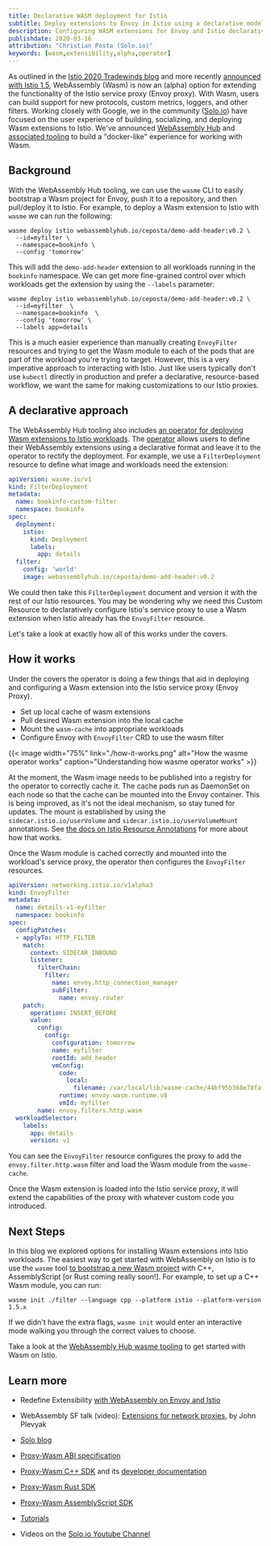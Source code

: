 ```yaml
---
title: Declarative WASM deployment for Istio
subtitle: Deploy extensions to Envoy in Istio using a declarative model to align with GitOps workflows
description: Configuring WASM extensions for Envoy and Istio declaratively.
publishdate: 2020-03-16
attribution: "Christian Posta (Solo.io)"
keywords: [wasm,extensibility,alpha,operator]
---
```


As outlined in the [Istio 2020 Tradewinds blog](/blog/2020/tradewinds-2020/) and more recently [announced with Istio 1.5](/news/releases/1.5.x/announcing-1.5/), WebAssembly (Wasm) is now an (alpha) option for extending the functionality of the Istio service proxy (Envoy proxy). With Wasm, users can build support for new protocols, custom metrics, loggers, and other filters. Working closely with Google, we in the community ([Solo.io](https://solo.io)) have focused on the user experience of building, socializing, and deploying Wasm extensions to Istio. We've announced [WebAssembly Hub](https://webassemblyhub.io) and [associated tooling](https://docs.solo.io/web-assembly-hub/latest/installation/) to build a "docker-like" experience for working with Wasm. 


## Background

With the WebAssembly Hub tooling, we can use the `wasme` CLI to easily bootstrap a Wasm project for Envoy, push it to a repository, and then pull/deploy it to Istio. For example, to deploy a Wasm extension to Istio with `wasme` we can run the following:

```
wasme deploy istio webassemblyhub.io/ceposta/demo-add-header:v0.2 \
  --id=myfilter \
  --namespace=bookinfo \
  --config 'tomorrow'
```

This will add the `demo-add-header` extension to all workloads running in the `bookinfo` namespace. We can get more fine-grained control over which workloads get the extension by using the `--labels` parameter:

```
wasme deploy istio webassemblyhub.io/ceposta/demo-add-header:v0.2 \
  --id=myfilter  \
  --namespace=bookinfo  \
  --config 'tomorrow' \
  --labels app=details
```

This is a much easier experience than manually creating `EnvoyFilter` resources and trying to get the Wasm module to each of the pods that are part of the workload you're trying to target. However, this is a very imperative approach to interacting with Istio. Just like users typically don't use `kubectl` directly in production and prefer a declarative, resource-based workflow, we want the same for making customizations to our Istio proxies. 

## A declarative approach 

The WebAssembly Hub tooling also includes [an operator for deploying Wasm extensions to Istio workloads](https://docs.solo.io/web-assembly-hub/latest/tutorial_code/wasme_operator/). The [operator](https://kubernetes.io/docs/concepts/extend-kubernetes/operator/) allows users to define their WebAssembly extensions using a declarative format and leave it to the operator to rectify the deployment. For example, we use a `FilterDeployment` resource to define what image and workloads need the extension:

```yaml
apiVersion: wasme.io/v1
kind: FilterDeployment
metadata:
  name: bookinfo-custom-filter
  namespace: bookinfo
spec:
  deployment:
    istio:
      kind: Deployment
      labels:
        app: details
  filter:
    config: 'world'
    image: webassemblyhub.io/ceposta/demo-add-header:v0.2
```

We could then take this `FilterDeployment` document and version it with the rest of our Istio resources. You may be wondering why we need this Custom Resource to declaratively configure Istio's service proxy to use a Wasm extension when Istio already has the `EnvoyFilter` resource.

Let's take a look at exactly how all of this works under the covers.


## How it works

Under the covers the operator is doing a few things that aid in deploying and configuring a Wasm extension into the Istio service proxy (Envoy Proxy).

* Set up local cache of wasm extensions
* Pull desired Wasm extension into the local cache
* Mount the `wasm-cache` into appropriate workloads
* Configure Envoy with `EnvoyFilter` CRD to use the wasm filter

{{< image width="75%"
    link="./how-it-works.png"
    alt="How the wasme operator works"
    caption="Understanding how wasme operator works"
    >}}

At the moment, the Wasm image needs to be published into a registry for the operator to correctly cache it. The cache pods run as DaemonSet on each node so that the cache can be mounted into the Envoy container. This is being improved, as it's not the ideal mechanism, so stay tuned for updates. The mount is established by using the `sidecar.istio.io/userVolume` and `sidecar.istio.io/userVolumeMount` annotations. See [the docs on Istio Resource Annotations](/docs/reference/config/annotations/) for more about how that works. 

Once the Wasm module is cached correctly and mounted into the workload's service proxy, the operator then configures the `EnvoyFilter` resources. 

```yaml
apiVersion: networking.istio.io/v1alpha3
kind: EnvoyFilter
metadata:
  name: details-v1-myfilter
  namespace: bookinfo
spec:
  configPatches:
  - applyTo: HTTP_FILTER
    match:
      context: SIDECAR_INBOUND
      listener:
        filterChain:
          filter:
            name: envoy.http_connection_manager
            subFilter:
              name: envoy.router
    patch:
      operation: INSERT_BEFORE
      value:
        config:
          config:
            configuration: tomorrow
            name: myfilter
            rootId: add_header
            vmConfig:
              code:
                local:
                  filename: /var/local/lib/wasme-cache/44bf95b368e78fafb663020b43cf099b23fc6032814653f2f47e4d20643e7267
              runtime: envoy.wasm.runtime.v8
              vmId: myfilter
        name: envoy.filters.http.wasm
  workloadSelector:
    labels:
      app: details
      version: v1
```

You can see the `EnvoyFilter` resource configures the proxy to add the `envoy.filter.http.wasm` filter and load the Wasm module from the `wasme-cache`. 

Once the Wasm extension is loaded into the Istio service proxy, it will extend the capabilities of the proxy with whatever custom code you introduced. 

## Next Steps

In this blog we explored options for installing Wasm extensions into Istio workloads. The easiest way to get started with WebAssembly on Istio is to use the `wasme` tool [to bootstrap a new Wasm project](https://docs.solo.io/web-assembly-hub/latest/tutorial_code/getting_started/) with C++, AssemblyScript [or Rust coming really soon!]. For example, to set up a C++ Wasm module, you can run:

```
wasme init ./filter --language cpp --platform istio --platform-version 1.5.x
```

If we didn't have the extra flags, `wasme init` would enter an interactive mode walking you through the correct values to choose. 

Take a look at the [WebAssembly Hub wasme tooling](https://docs.solo.io/web-assembly-hub/latest/tutorial_code/getting_started/) to get started with Wasm on Istio.

## Learn more

-   Redefine Extensibility [with WebAssembly on Envoy and Istio](/blog/2020/wasm-announce/)

-   WebAssembly SF talk (video): [Extensions for network proxies](https://www.youtube.com/watch?v=OIUPf8m7CGA), by John Plevyak

-   [Solo blog](https://www.solo.io/blog/an-extended-and-improved-webassembly-hub-to-helps-bring-the-power-of-webassembly-to-envoy-and-istio/)

-   [Proxy-Wasm ABI specification](https://github.com/proxy-wasm/spec)

-   [Proxy-Wasm C++ SDK](https://github.com/proxy-wasm/proxy-wasm-cpp-sdk/blob/master/docs/wasm_filter.md) and
    its [developer documentation](https://github.com/proxy-wasm/proxy-wasm-cpp-sdk/blob/master/docs/wasm_filter.md)

-   [Proxy-Wasm Rust SDK](https://github.com/proxy-wasm/proxy-wasm-rust-sdk)

-   [Proxy-Wasm AssemblyScript SDK](https://github.com/solo-io/proxy-runtime)

-   [Tutorials](https://docs.solo.io/web-assembly-hub/latest/tutorial_code/)

-   Videos on the [Solo.io Youtube Channel](https://www.youtube.com/channel/UCuketWAG3WqYjjxtQ9Q8ApQ)
